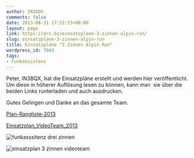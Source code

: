 ```yaml
---
author: IN3DOV
comments: false
date: 2013-08-31 17:52:13+00:00
layout: page
link: https://drc.bz/einsatzplane-3-zinnen-alpin-run/
slug: einsatzplane-3-zinnen-alpin-run
title: Einsatzpläne "3 Zinnen Alpin Run"
wordpress_id: 7043
tags:
- Funkassistenz
---
```


Peter, IN3BQX, hat die Einsatzpläne erstellt und werden hier veröffentlicht. Um diese in höherer Auflösung lesen zu können, kann man  sie über die beiden Links runterladen und auch ausdrucken.

Gutes Gelingen und Danke an das gesamte Team.

[Plan-Rangliste-2013](https://drc.bz/wp-content/uploads/2013/08/Plan-Rangliste-2013.pdf)

[Einsatzplan_VideoTeam_2013](https://drc.bz/wp-content/uploads/2013/08/Einsatzplan_VideoTeam_2013.pdf)



![funkasssitenz drei zinnen](https://drc.bz/wp-content/uploads/2013/08/funkasssitenz-drei-zinnen.jpg)

![einsatzplan 3 zinnen videoteam](https://drc.bz/wp-content/uploads/2013/08/einsatzplan-3-zinnen-videoteam.jpg)




